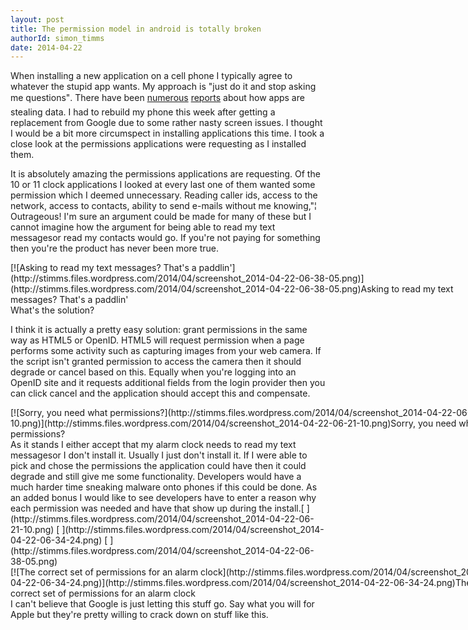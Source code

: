 ```yaml
---
layout: post
title: The permission model in android is totally broken
authorId: simon_timms
date: 2014-04-22
---
```


When installing a new application on a cell phone I typically agree to whatever the stupid app wants. My approach is "just do it and stop asking me questions". There have been [numerous](http://www.techinasia.com/35-android-apps-secretly-stealing-private-data-chinas-latest-dcci-report/) [reports](http://www.bbc.co.uk/news/technology-25258621) about how apps are stealing data. I had to rebuild my phone this week after getting a replacement from Google due to some rather nasty screen issues. I thought I would be a bit more circumspect in installing applications this time. I took a close look at the permissions applications were requesting as I installed them.

It is absolutely amazing the permissions applications are requesting. Of the 10 or 11 clock applications I looked at every last one of them wanted some permission which I deemed unnecessary. Reading caller ids, access to the network, access to contacts, ability to send e-mails without me knowing,"¦ Outrageous! I'm sure an argument could be made for many of these but I cannot imagine how the argument for being able to read my text messagesor read my contacts would go. If you're not paying for something then you're the product has never been more true.

<div class="wp-caption aligncenter" id="attachment_3304" style="width: 760px">[![Asking to read my text messages? That's a paddlin'](http://stimms.files.wordpress.com/2014/04/screenshot_2014-04-22-06-38-05.png)](http://stimms.files.wordpress.com/2014/04/screenshot_2014-04-22-06-38-05.png)Asking to read my text messages? That's a paddlin'

</div>What's the solution?

I think it is actually a pretty easy solution: grant permissions in the same way as HTML5 or OpenID. HTML5 will request permission when a page performs some activity such as capturing images from your web camera. If the script isn't granted permission to access the camera then it should degrade or cancel based on this. Equally when you're logging into an OpenID site and it requests additional fields from the login provider then you can click cancel and the application should accept this and compensate.

<div class="wp-caption aligncenter" id="attachment_3302" style="width: 760px">[![Sorry, you need what permissions?](http://stimms.files.wordpress.com/2014/04/screenshot_2014-04-22-06-21-10.png)](http://stimms.files.wordpress.com/2014/04/screenshot_2014-04-22-06-21-10.png)Sorry, you need what permissions?

</div>As it stands I either accept that my alarm clock needs to read my text messagesor I don't install it. Usually I just don't install it. If I were able to pick and chose the permissions the application could have then it could degrade and still give me some functionality. Developers would have a much harder time sneaking malware onto phones if this could be done. As an added bonus I would like to see developers have to enter a reason why each permission was needed and have that show up during the install.[  
](http://stimms.files.wordpress.com/2014/04/screenshot_2014-04-22-06-21-10.png) [  
](http://stimms.files.wordpress.com/2014/04/screenshot_2014-04-22-06-34-24.png) [  
](http://stimms.files.wordpress.com/2014/04/screenshot_2014-04-22-06-38-05.png)

<div class="wp-caption aligncenter" id="attachment_3303" style="width: 760px">[![The correct set of permissions for an alarm clock](http://stimms.files.wordpress.com/2014/04/screenshot_2014-04-22-06-34-24.png)](http://stimms.files.wordpress.com/2014/04/screenshot_2014-04-22-06-34-24.png)The correct set of permissions for an alarm clock

</div>I can't believe that Google is just letting this stuff go. Say what you will for Apple but they're pretty willing to crack down on stuff like this.

[](http://stimms.files.wordpress.com/2014/04/screenshot_2014-04-22-06-38-05.png)



